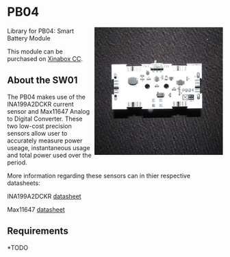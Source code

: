 # PB04
<img src="extras/PB04.png" width="300" align="right">
Library for PB04: Smart Battery Module

This module can be purchased on [Xinabox CC](https://xinabox.cc/modules/power/PB04/).

## About the SW01
The PB04 makes use of the INA199A2DCKR current sensor and Max11647 Analog to Digital Converter. These two low-cost precision sensors allow user to accurately measure power useage, instantaneous usage and total power used over the period.

More information regarding these sensors can in thier respective datasheets:

INA199A2DCKR [datasheet](http://www.ti.com/lit/ds/symlink/ina199.pdf)

Max11647 [datasheet](https://datasheets.maximintegrated.com/en/ds/MAX11646-MAX11647.pdf)

## Requirements
*TODO
